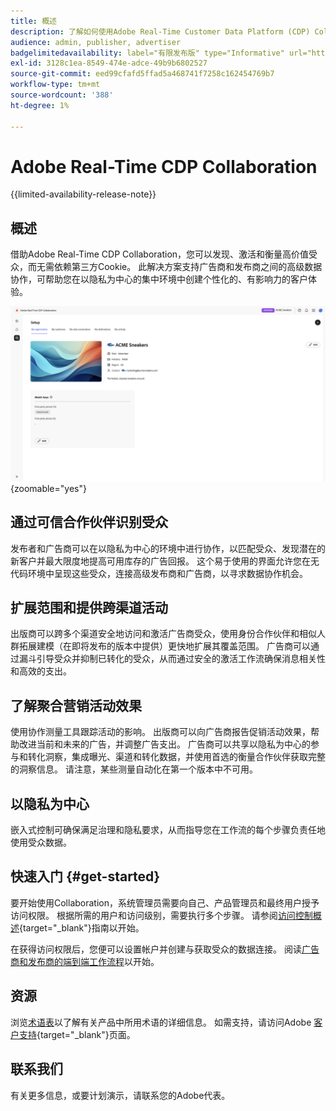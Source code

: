 ```yaml
---
title: 概述
description: 了解如何使用Adobe Real-Time Customer Data Platform (CDP) Collaboration发现、激活和衡量高价值受众，而无需依赖第三方Cookie。
audience: admin, publisher, advertiser
badgelimitedavailability: label="有限发布版" type="Informative" url="https://helpx.adobe.com/legal/product-descriptions/real-time-customer-data-platform-collaboration.html newtab=true"
exl-id: 3128c1ea-8549-474e-adce-49b9b6802527
source-git-commit: eed99cfafd5ffad5a468741f7258c162454769b7
workflow-type: tm+mt
source-wordcount: '388'
ht-degree: 1%

---
```


# Adobe Real-Time CDP Collaboration

{{limited-availability-release-note}}

## 概述

借助Adobe Real-Time CDP Collaboration，您可以发现、激活和衡量高价值受众，而无需依赖第三方Cookie。 此解决方案支持广告商和发布商之间的高级数据协作，可帮助您在以隐私为中心的集中环境中创建个性化的、有影响力的客户体验。

![Real-Time CDP Collaboration设置页面，显示组织。](/help/assets/overview/set-up.png){zoomable="yes"}

## 通过可信合作伙伴识别受众

发布者和广告商可以在以隐私为中心的环境中进行协作，以匹配受众、发现潜在的新客户并最大限度地提高可用库存的广告回报。 这个易于使用的界面允许您在无代码环境中呈现这些受众，连接高级发布商和广告商，以寻求数据协作机会。

## 扩展范围和提供跨渠道活动

出版商可以跨多个渠道安全地访问和激活广告商受众，使用身份合作伙伴和相似人群拓展建模（在即将发布的版本中提供）更快地扩展其覆盖范围。 广告商可以通过漏斗引导受众并抑制已转化的受众，从而通过安全的激活工作流确保消息相关性和高效的支出。

## 了解聚合营销活动效果

使用协作测量工具跟踪活动的影响。 出版商可以向广告商报告促销活动效果，帮助改进当前和未来的广告，并调整广告支出。 广告商可以共享以隐私为中心的参与和转化洞察，集成曝光、渠道和转化数据，并使用首选的衡量合作伙伴获取完整的洞察信息。 请注意，某些测量自动化在第一个版本中不可用。

## 以隐私为中心

嵌入式控制可确保满足治理和隐私要求，从而指导您在工作流的每个步骤负责任地使用受众数据。

## 快速入门 {#get-started}

要开始使用Collaboration，系统管理员需要向自己、产品管理员和最终用户授予访问权限。 根据所需的用户和访问级别，需要执行多个步骤。 请参阅[访问控制概述](/help/guide/permissions/overview.md){target="_blank"}指南以开始。

在获得访问权限后，您便可以设置帐户并创建与获取受众的数据连接。 阅读[广告商和发布商的端到端工作流程](/help/guide/end-to-end-workflow.md)以开始。

## 资源

浏览[术语表](/help/guide/glossary.md)以了解有关产品中所用术语的详细信息。 如需支持，请访问Adobe [客户支持](https://experienceleague.adobe.com/home?lang=en&support-tab=open-ticket#support){target="_blank"}页面。

## 联系我们

有关更多信息，或要计划演示，请联系您的Adobe代表。
